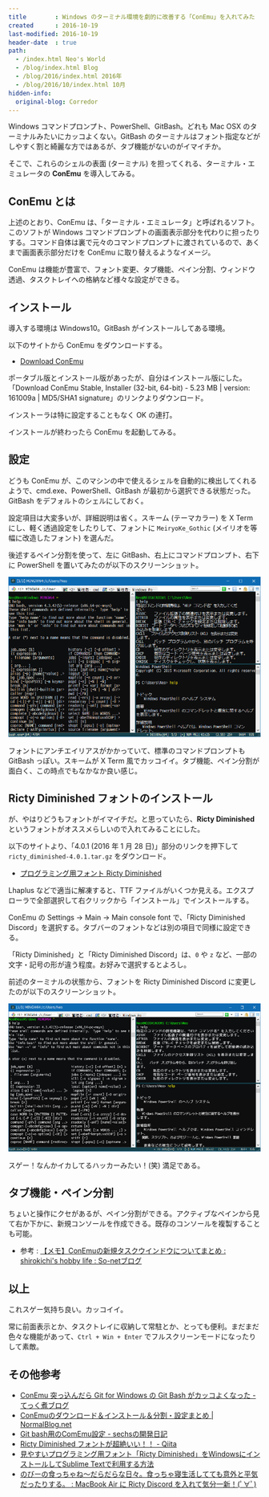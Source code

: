 ```yaml
---
title        : Windows のターミナル環境を劇的に改善する「ConEmu」を入れてみた
created      : 2016-10-19
last-modified: 2016-10-19
header-date  : true
path:
  - /index.html Neo's World
  - /blog/index.html Blog
  - /blog/2016/index.html 2016年
  - /blog/2016/10/index.html 10月
hidden-info:
  original-blog: Corredor
---
```


Windows コマンドプロンプト、PowerShell、GitBash。どれも Mac OSX のターミナルみたいにカッコよくない。GitBash のターミナルはフォント指定などがしやすく割と綺麗な方ではあるが、タブ機能がないのがイマイチか。

そこで、これらのシェルの表面 (ターミナル) を担ってくれる、ターミナル・エミュレータの **ConEmu** を導入してみる。

## ConEmu とは

上述のとおり、ConEmu は、「ターミナル・エミュレータ」と呼ばれるソフト。このソフトが Windows コマンドプロンプトの画面表示部分を代わりに担ったりする。コマンド自体は裏で元々のコマンドプロンプトに渡されているので、あくまで画面表示部分だけを ConEmu に取り替えるようなイメージ。

ConEmu は機能が豊富で、フォント変更、タブ機能、ペイン分割、ウィンドウ透過、タスクトレイへの格納など様々な設定ができる。

## インストール

導入する環境は Windows10。GitBash がインストールしてある環境。

以下のサイトから ConEmu をダウンロードする。

- [Download ConEmu](https://www.fosshub.com/ConEmu.html)

ポータブル版とインストール版があったが、自分はインストール版にした。「Download ConEmu Stable, Installer (32-bit, 64-bit) - 5.23 MB | version: 161009a | MD5/SHA1 signature」のリンクよりダウンロード。

インストーラは特に設定することもなく OK の連打。

インストールが終わったら ConEmu を起動してみる。

## 設定

どうも ConEmu が、このマシンの中で使えるシェルを自動的に検出してくれるようで、cmd.exe、PowerShell、GitBash が最初から選択できる状態だった。GitBash をデフォルトのシェルにしておく。

設定項目は大変多いが、詳細説明は省く。スキーム (テーマカラー) を X Term にし、軽く透過設定をしたりして、フォントに `MeiryoKe_Gothic` (メイリオを等幅に改造したフォント) を選んだ。

後述するペイン分割を使って、左に GitBash、右上にコマンドプロンプト、右下に PowerShell を置いてみたのが以下のスクリーンショット。

![メイリオ改で表示](19-01-01.png)

フォントにアンチエイリアスがかかっていて、標準のコマンドプロンプトも GitBash っぽい。スキームが X Term 風でカッコイイ。タブ機能、ペイン分割が面白く、この時点でもなかなか良い感じ。

## Ricty Diminished フォントのインストール

が、やはりどうもフォントがイマイチだ。と思っていたら、**Ricty Diminished** というフォントがオススメらしいので入れてみることにした。

以下のサイトより、「4.0.1 (2016 年 1 月 28 日)」部分のリンクを押下して `ricty_diminished-4.0.1.tar.gz` をダウンロード。

- [プログラミング用フォント Ricty Diminished](http://www.rs.tus.ac.jp/yyusa/ricty_diminished.html)

Lhaplus などで適当に解凍すると、TTF ファイルがいくつか見える。エクスプローラで全部選択して右クリックから「インストール」でインストールする。

ConEmu の Settings → Main → Main console font で、「Ricty Diminished Discord」を選択する。タブバーのフォントなどは別の項目で同様に設定できる。

「Ricty Diminished」と「Ricty Diminished Discord」は、`0` や `z` など、一部の文字・記号の形が違う程度。お好みで選択するとよろし。

前述のターミナルの状態から、フォントを Ricty Diminished Discord に変更したのが以下のスクリーンショット。

![Ricty Diminished Discord で表示](19-01-02.png)

スゲー！なんかイカしてるハッカーみたい！(笑) 満足である。

## タブ機能・ペイン分割

ちょいと操作にクセがあるが、ペイン分割ができる。アクティブなペインから見て右か下かに、新規コンソールを作成できる。既存のコンソールを複製することも可能。

- 参考 : [【メモ】ConEmuの新規タスクウインドウについてまとめ : shirokichi's hobby life : So-netブログ](http://shirokichi2.blog.so-net.ne.jp/2015-11-17)

## 以上

これスゲー気持ち良い。カッコイイ。

常に前面表示とか、タスクトレイに収納して常駐とか、とっても便利。まだまだ色々な機能があって、`Ctrl + Win + Enter` でフルスクリーンモードになったりして素敵。

## その他参考

- [ConEmu 突っ込んだら Git for Windows の Git Bash がカッコよくなった - てっく煮ブログ](http://tech.nitoyon.com/ja/blog/2014/03/07/fancy-git-bash/)
- [ConEmuのダウンロード＆インストール＆分割・設定まとめ | NormalBlog.net](http://system.normalblog.net/conemu/download_install_settings/)
- [Git bash用のComEmu設定 - sechsの開発日記](http://sechs.hatenablog.com/entry/2014/06/11/102521)
- [Ricty Diminished フォントが超絶いい！！ - Qiita](http://qiita.com/murachi1208/items/513ffa243a879ee250f2)
- [見やすいプログラミング用フォント「Ricty Diminished」をWindowsにインストールしてSublime Textで利用する方法](http://nelog.jp/how-to-use-ricty-diminished-font)
- [のびーの食っちゃね〜だらだらな日々。食っちゃ寝生活してても意外と平気だったりする。 : MacBook Air に Ricty Discord を入れて気分一新！(ﾟ∀ﾟ)](http://blog.livedoor.jp/okashi1/archives/51836566.html)
